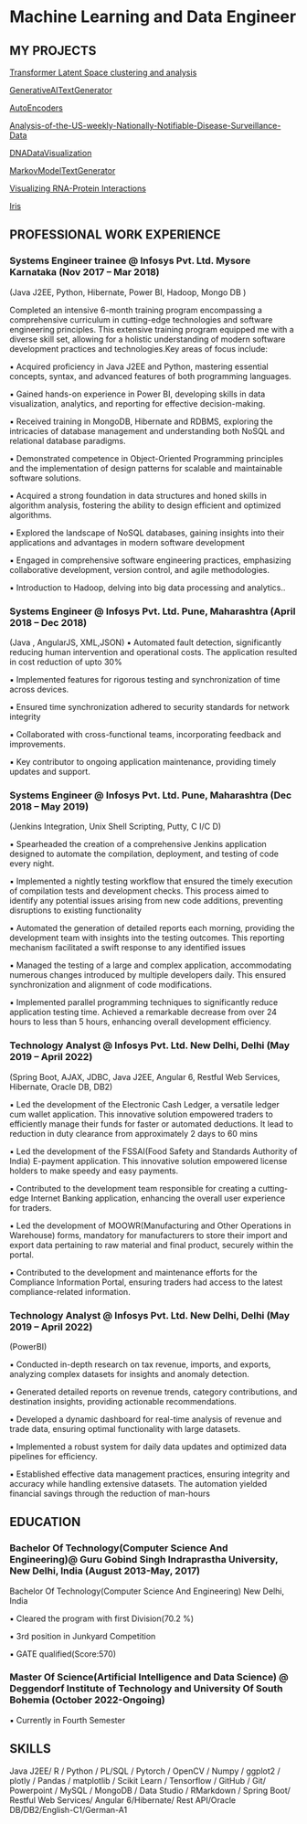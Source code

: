 # Machine Learning and Data Engineer

## MY PROJECTS

[Transformer Latent Space clustering and analysis](https://github.com/Maverick0708/Transformer-Latent-Space-clustering)

[GenerativeAITextGenerator](https://github.com/Maverick0708/GenerativeAITextGenerator)

[AutoEncoders](https://github.com/Maverick0708/AutoEncoders)

[Analysis-of-the-US-weekly-Nationally-Notifiable-Disease-Surveillance-Data](https://github.com/Maverick0708/Analysis-of-the-US-weekly-Nationally-Notifiable-Disease-Surveillance-Data)

[DNADataVisualization](https://github.com/Maverick0708/DNADataVisualization)

[MarkovModelTextGenerator](https://github.com/Maverick0708/MarkovModelTextGenerator)

[Visualizing RNA-Protein Interactions](https://github.com/Maverick0708/Visualizing-RNA-Protein-Interactions)

[Iris](https://github.com/Maverick0708/Iris)

## PROFESSIONAL WORK EXPERIENCE

### Systems Engineer trainee @ Infosys Pvt. Ltd. Mysore Karnataka (Nov 2017 – Mar 2018)
(Java J2EE, Python, Hibernate, Power BI, Hadoop, Mongo DB )

Completed an intensive 6-month training program encompassing a comprehensive curriculum in cutting-edge
technologies and software engineering principles. This extensive training program equipped me with a diverse
skill set, allowing for a holistic understanding of modern software development practices and technologies.Key
areas of focus include:

▪ Acquired proficiency in Java J2EE and Python, mastering essential concepts, syntax, and advanced features of
both programming languages.

▪ Gained hands-on experience in Power BI, developing skills in data visualization, analytics, and reporting for
effective decision-making.

▪ Received training in MongoDB, Hibernate and RDBMS, exploring the intricacies of database management and
understanding both NoSQL and relational database paradigms.

▪ Demonstrated competence in Object-Oriented Programming principles and the implementation of design
patterns for scalable and maintainable software solutions.

▪ Acquired a strong foundation in data structures and honed skills in algorithm analysis, fostering the ability to
design efficient and optimized algorithms.

▪ Explored the landscape of NoSQL databases, gaining insights into their applications and advantages in modern
software development

▪ Engaged in comprehensive software engineering practices, emphasizing collaborative development, version
control, and agile methodologies.

▪ Introduction to Hadoop, delving into big data processing and analytics..

### Systems Engineer @ Infosys Pvt. Ltd. Pune, Maharashtra (April 2018 – Dec 2018)
(Java , AngularJS, XML,JSON) 
▪ Automated fault detection, significantly reducing human intervention and operational costs. The application
resulted in cost reduction of upto 30%

▪ Implemented features for rigorous testing and synchronization of time across devices.

▪ Ensured time synchronization adhered to security standards for network integrity

▪ Collaborated with cross-functional teams, incorporating feedback and improvements.

▪ Key contributor to ongoing application maintenance, providing timely updates and support.

### Systems Engineer @ Infosys Pvt. Ltd.  Pune, Maharashtra (Dec 2018 – May 2019)
(Jenkins Integration, Unix Shell Scripting, Putty, C I/C D)

▪ Spearheaded the creation of a comprehensive Jenkins application designed to automate the compilation,
deployment, and testing of code every night.

▪ Implemented a nightly testing workflow that ensured the timely execution of compilation tests and development
checks. This process aimed to identify any potential issues arising from new code additions, preventing
disruptions to existing functionality

▪ Automated the generation of detailed reports each morning, providing the development team with insights
into the testing outcomes. This reporting mechanism facilitated a swift response to any identified issues

▪ Managed the testing of a large and complex application, accommodating numerous changes introduced by
multiple developers daily. This ensured synchronization and alignment of code modifications.

▪ Implemented parallel programming techniques to significantly reduce application testing time. Achieved a
remarkable decrease from over 24 hours to less than 5 hours, enhancing overall development efficiency.

### Technology Analyst @ Infosys Pvt. Ltd. New Delhi, Delhi (May 2019 – April 2022) 
(Spring Boot, AJAX, JDBC, Java J2EE, Angular 6, Restful Web Services, Hibernate, Oracle DB, DB2)

▪ Led the development of the Electronic Cash Ledger, a versatile ledger cum wallet application. This innovative
solution empowered traders to efficiently manage their funds for faster or automated deductions. It lead to
reduction in duty clearance from approximately 2 days to 60 mins

▪ Led the development of the FSSAI(Food Safety and Standards Authority of India) E-payment application. This
innovative solution empowered license holders to make speedy and easy payments.

▪ Contributed to the development team responsible for creating a cutting-edge Internet Banking application,
enhancing the overall user experience for traders.

▪ Led the development of MOOWR(Manufacturing and Other Operations in Warehouse) forms, mandatory for
manufacturers to store their import and export data pertaining to raw material and final product, securely within
the portal.

▪ Contributed to the development and maintenance efforts for the Compliance Information Portal, ensuring
traders had access to the latest compliance-related information.

### Technology Analyst @ Infosys Pvt. Ltd. New Delhi, Delhi (May 2019 – April 2022)
(PowerBI)

▪ Conducted in-depth research on tax revenue, imports, and exports, analyzing complex datasets for insights and
anomaly detection.

▪ Generated detailed reports on revenue trends, category contributions, and destination insights, providing
actionable recommendations.

▪ Developed a dynamic dashboard for real-time analysis of revenue and trade data, ensuring optimal functionality
with large datasets.

▪ Implemented a robust system for daily data updates and optimized data pipelines for efficiency.

▪ Established effective data management practices, ensuring integrity and accuracy while handling extensive
datasets. The automation yielded financial savings through the reduction of man-hours

## EDUCATION

### Bachelor Of Technology(Computer Science And Engineering)@ Guru Gobind Singh Indraprastha University, New Delhi, India (August 2013-May, 2017)
Bachelor Of Technology(Computer Science And Engineering) New Delhi, India

▪ Cleared the program with first Division(70.2 %)

▪ 3rd position in Junkyard Competition

▪ GATE qualified(Score:570)
### Master Of Science(Artificial Intelligence and Data Science) @ Deggendorf Institute of Technology and University Of South Bohemia (October 2022-Ongoing)
▪ Currently in Fourth Semester

## SKILLS
Java J2EE/ R / Python / PL/SQL / Pytorch / OpenCV / Numpy / ggplot2 / plotly / Pandas / matplotlib / Scikit Learn /
Tensorflow / GitHub / Git/ Powerpoint / MySQL / MongoDB / Data Studio / RMarkdown / Spring Boot/ Restful Web
Services/ Angular 6/Hibernate/ Rest API/Oracle DB/DB2/English-C1/German-A1
